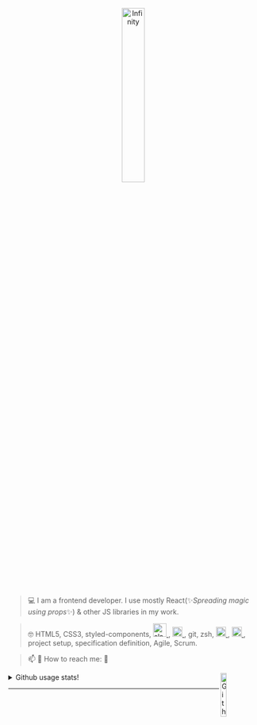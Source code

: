 <p align="center">
  <img width="30%" alt="Infinity" src="https://github.com/images/modules/search/light.png" />
</p>

> 💻  I am a frontend developer. I use mostly React(✨*Spreading magic using props*✨) & other JS libraries in my work.

> 🤓  HTML5, CSS3, styled-components, <a href="https://slack.com/intl/en-tr/" target="_blank" rel=”noopener”> <img src="https://cdn.brandfolder.io/5H442O3W/as/pl546j-7le8zk-4nzzs1/Slack_Mark_Web.png" alt="slack" width="27" height="27"/> </a>,
<a href="https://code.visualstudio.com/" target="_blank"> <img src="https://upload.wikimedia.org/wikipedia/commons/thumb/9/9a/Visual_Studio_Code_1.35_icon.svg/1024px-Visual_Studio_Code_1.35_icon.svg.png" alt="vscode" width="20" height="20"/> </a>, git, zsh, <a href="https://www.javascript.com/" target="_blank" rel=”noopener”> <img src="https://upload.wikimedia.org/wikipedia/commons/6/6a/JavaScript-logo.png" alt="js" width="20" height="20"/> </a>, <a href="https://www.reactjs.org/" target="_blank" rel=”noopener”> <img src="https://upload.wikimedia.org/wikipedia/commons/a/a7/React-icon.svg" alt="js" width="20" height="20"/> </a>, project setup, specification definition, Agile, Scrum.

> 📫  💬   How to reach me: 📱

<img width="15%" align="right" alt="Github" src="https://raw.githubusercontent.com/onimur/.github/master/.resources/git-header.svg" />

<details>
  <summary>Github usage stats!</summary>
  
 ![Github Stats for Maia313 repositories](https://github-readme-stats.vercel.app/api?username=Maia313&show_icons=true&count_private=true&title_color=FF69B4&icon_color=FF69B4&text_color=FF69B4&bg_color=ececec) 
  
  ![Github Stats for Maia313 most used languages](https://github-readme-stats.vercel.app/api/top-langs/?username=Maia313&title_color=FF69B4&icon_color=FF69B4&text_color=FF69B4&bg_color=FFF&layout=compact) 
  ![](https://user-images.githubusercontent.com/28684401/150548363-39ebd24a-d79a-40c2-b195-abd8ae8858fe.gif)
<a href="https://github.com/Maia313/github-profile-views-counter">
    <img src="https://komarev.com/ghpvc/?username=Maia313&color=ff69b4">
</a>
</details>

---
  





